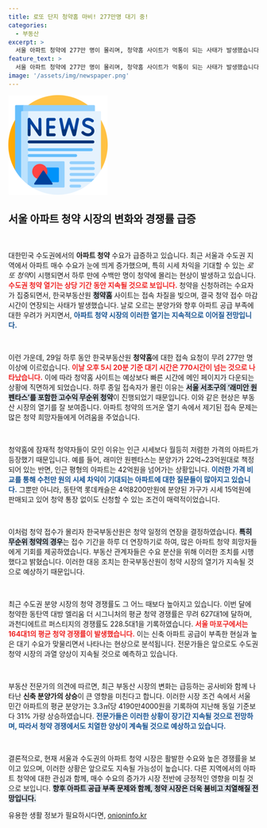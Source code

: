```yaml
---
title: 로또 단지 청약홈 마비! 277만명 대기 중!
categories:
  - 부동산
excerpt: >
  서울 아파트 청약에 277만 명이 몰리며, 청약홈 사이트가 먹통이 되는 사태가 발생했습니다.  수억 원 시세 차익을 꿈꾸는 이들의 열기는 계속될 전망!
feature_text: >
  서울 아파트 청약에 277만 명이 몰리며, 청약홈 사이트가 먹통이 되는 사태가 발생했습니다.  수억 원 시세 차익을 꿈꾸는 이들의 열기는 계속될 전망!
image: '/assets/img/newspaper.png'
---
```


<p><img src="/assets/img/newspaper.png" alt="kimp 속보" /></p>

<h2 data-ke-size="size26">서울 아파트 청약 시장의 변화와 경쟁률 급증</h2>

<p data-ke-size="size16">&nbsp;</p>

<p>대한민국 수도권에서의 <b>아파트 
청약</b> 수요가 급증하고 있습니다. 최근 서울과 수도권 지역에서 아파트 매수 수요가 눈에 띄게 증가했으며, 특히 시세 차익을 기대할 수 있는 <em>로또 청약</em>이 시행되면서 하루 만에 수백만 명이 청약에 몰리는 현상이 발생하고 있습니다. <b><span style="color: #ee2323;">수도권 청약 열기는 상당 기간 동안 지속될 것으로 보입니다.</span></b> 청약을 신청하려는 수요자가 집중되면서, 한국부동산원 <b><span style="background-color: #21538527;">청약홈</span></b> 사이트는 접속 차질을 빚으며, 결국 청약 접수 마감 시간이 연장되는 사태가 발생했습니다. 날로 오르는 분양가와 향후 아파트 공급 부족에 대한 우려가 커지면서, <b><span style="color: #1a5490;">아파트 청약 시장의 이러한 열기는 지속적으로 이어질 전망입니다.</span></b> </p>

<p data-ke-size="size16">&nbsp;</p>

<p>이런 가운데, 29일 하루 동안 한국부동산원 <b>청약홈</b>에 대한 접속 요청이 무려 277만 명 이상에 이르렀습니다. <b><span style="color: #ee2323;">이날 오후 5시 20분 기준 대기 시간은 770시간이 넘는 것으로 나타났습니다.</span></b> 이에 따라 청약홈 사이트는 예상보다 빠른 시간에 메인 페이지가 다운되는 상황에 직면하게 되었습니다. 하루 종일 접속자가 몰린 이유는 <b><span style="background-color: #21538527;">서울 서초구의 ‘래미안 원펜타스’를 포함한 고수익 무순위 청약</span></b>이 진행되었기 때문입니다. 이와 같은 현상은 부동산 시장의 열기를 잘 보여줍니다. 아파트 청약의 뜨거운 열기 속에서 제기된 접속 문제는 많은 청약 희망자들에게 어려움을 주었습니다. </p>

<p data-ke-size="size16">&nbsp;</p>

<p>청약홈에 잠재적 청약자들이 모인 이유는 인근 시세보다 월등히 저렴한 가격의 아파트가 등장했기 때문입니다. 예를 들어, 래미안 원펜타스는 분양가가 22억~23억원대로 책정되어 있는 반면, 인근 평형의 아파트는 42억원을 넘어가는 상황입니다. <b><span style="color: #1a5490;">이러한 가격 비교를 통해 수천만 원의 시세 차익이 기대되는 아파트에 대한 질문들이 많아지고 있습니다.</span></b> 그뿐만 아니라, 동탄역 롯데캐슬은 4억8200만원에 분양된 가구가 시세 15억원에 판매되고 있어 청약 통장 없이도 신청할 수 있는 조건이 매력적이었습니다. </p>

<p data-ke-size="size16">&nbsp;</p>

<p>이처럼 청약 접수가 몰리자 한국부동산원은 청약 일정의 연장을 결정하였습니다. <b><span style="background-color: #21538527;">특히 무순위 청약의 경우</span></b>는 접수 기간을 하루 더 연장하기로 하여, 많은 아파트 청약 희망자들에게 기회를 제공하였습니다. 부동산 관계자들은 수요 분산을 위해 이러한 조치를 시행했다고 밝혔습니다. 이러한 대응 조치는 한국부동산원이 청약 시장의 열기가 지속될 것으로 예상하기 때문입니다.</p>

<p data-ke-size="size16">&nbsp;</p>

<p>최근 수도권 분양 시장의 청약 경쟁률도 그 어느 때보다 높아지고 있습니다. 이번 달에 청약한 동탄역 대방 엘리움 더 시그니처의 평균 청약 경쟁률은 무려 627대1에 달하며, 과천디에트르 퍼스티지의 경쟁률도 228.5대1을 기록하였습니다. <b><span style="color: #ee2323;">서울 마포구에서는 164대1의 평균 청약 경쟁률이 발생했습니다.</span></b> 이는 신축 아파트 공급이 부족한 현실과 높은 대기 수요가 맞물리면서 나타나는 현상으로 분석됩니다. 전문가들은 앞으로도 수도권 청약 시장의 과열 양상이 지속될 것으로 예측하고 있습니다. </p>

<p data-ke-size="size16">&nbsp;</p>

<p>부동산 전문가의 의견에 따르면, 최근 부동산 시장의 변화는 급등하는 공사비와 함께 나타난 <b>신축 분양가의 상승</b>이 큰 영향을 미친다고 합니다. 이러한 시장 조건 속에서 서울 민간 아파트의 평균 분양가는 3.3㎡당 4190만4000원을 기록하여 지난해 동일 기준보다 31% 가량 상승하였습니다. <b><span style="color: #1a5490;">전문가들은 이러한 상황이 장기간 지속될 것으로 전망하며, 따라서 청약 경쟁에서도 치열한 양상이 계속될 것으로 예상하고 있습니다.</span></b> </p>

<p data-ke-size="size16">&nbsp;</p>

<p>결론적으로, 현재 서울과 수도권의 아파트 청약 시장은 활발한 수요와 높은 경쟁률을 보이고 있으며, 이러한 상황은 앞으로도 지속될 가능성이 높습니다. 다른 지역에서의 아파트 청약에 대한 관심과 함께, 매수 수요의 증가가 시장 전반에 긍정적인 영향을 미칠 것으로 보입니다. <b><span style="background-color: #21538527;">향후 아파트 공급 부족 문제와 함께, 청약 시장은 더욱 붐비고 치열해질 전망입니다.</span></b></p>
유용한 생활 정보가 필요하시다면, <a href="https://onioninfo.kr" rel="dofollow">onioninfo.kr</a>



